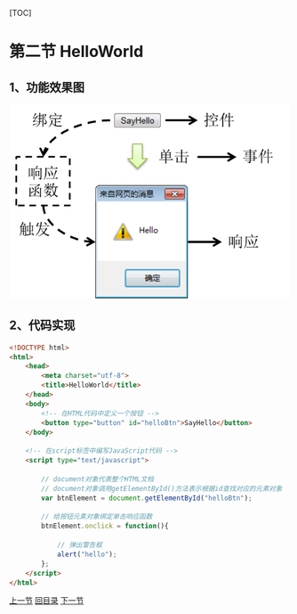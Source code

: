 [TOC]

# 第二节 HelloWorld

## 1、功能效果图

![images](images/img001.png)



## 2、代码实现

```html
<!DOCTYPE html>
<html>
	<head>
		<meta charset="utf-8">
		<title>HelloWorld</title>
	</head>
	<body>
		<!-- 在HTML代码中定义一个按钮 -->
		<button type="button" id="helloBtn">SayHello</button>
	</body>
	
	<!-- 在script标签中编写JavaScript代码 -->
	<script type="text/javascript">
		
		// document对象代表整个HTML文档
		// document对象调用getElementById()方法表示根据id查找对应的元素对象
		var btnElement = document.getElementById("helloBtn");
		
		// 给按钮元素对象绑定单击响应函数
		btnElement.onclick = function(){
			
			// 弹出警告框
			alert("hello");
		};
	</script>
</html>
```



[上一节](verse01.html) [回目录](index.html) [下一节](verse03.html)